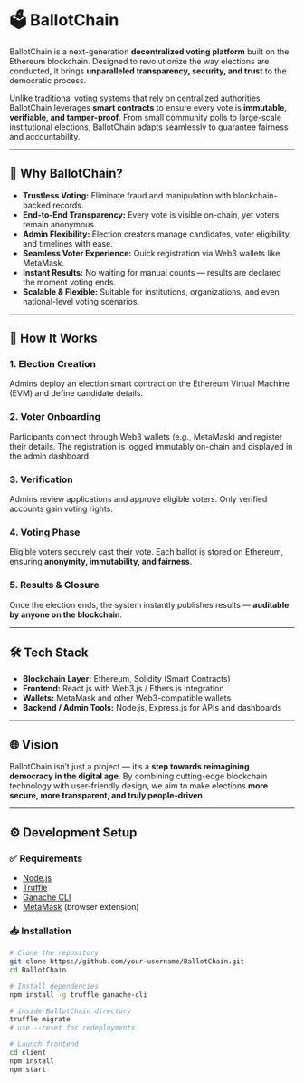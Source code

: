 # 🗳️ BallotChain  

BallotChain is a next-generation **decentralized voting platform** built on the Ethereum blockchain. Designed to revolutionize the way elections are conducted, it brings **unparalleled transparency, security, and trust** to the democratic process.  

Unlike traditional voting systems that rely on centralized authorities, BallotChain leverages **smart contracts** to ensure every vote is **immutable, verifiable, and tamper-proof**. From small community polls to large-scale institutional elections, BallotChain adapts seamlessly to guarantee fairness and accountability.  
 

---

## 🚀 Why BallotChain?  
- **Trustless Voting:** Eliminate fraud and manipulation with blockchain-backed records.  
- **End-to-End Transparency:** Every vote is visible on-chain, yet voters remain anonymous.  
- **Admin Flexibility:** Election creators manage candidates, voter eligibility, and timelines with ease.  
- **Seamless Voter Experience:** Quick registration via Web3 wallets like MetaMask.  
- **Instant Results:** No waiting for manual counts — results are declared the moment voting ends.  
- **Scalable & Flexible:** Suitable for institutions, organizations, and even national-level voting scenarios.  

---

## 🔧 How It Works  
### 1. Election Creation  
Admins deploy an election smart contract on the Ethereum Virtual Machine (EVM) and define candidate details.  

### 2. Voter Onboarding  
Participants connect through Web3 wallets (e.g., MetaMask) and register their details. The registration is logged immutably on-chain and displayed in the admin dashboard.  

### 3. Verification  
Admins review applications and approve eligible voters. Only verified accounts gain voting rights.  

### 4. Voting Phase  
Eligible voters securely cast their vote. Each ballot is stored on Ethereum, ensuring **anonymity, immutability, and fairness**.  

### 5. Results & Closure  
Once the election ends, the system instantly publishes results — **auditable by anyone on the blockchain**.  

---

## 🛠️ Tech Stack  
- **Blockchain Layer:** Ethereum, Solidity (Smart Contracts)  
- **Frontend:** React.js with Web3.js / Ethers.js integration  
- **Wallets:** MetaMask and other Web3-compatible wallets  
- **Backend / Admin Tools:** Node.js, Express.js for APIs and dashboards  

---

## 🌐 Vision  
BallotChain isn’t just a project — it’s a **step towards reimagining democracy in the digital age**. By combining cutting-edge blockchain technology with user-friendly design, we aim to make elections **more secure, more transparent, and truly people-driven**.  

---

## ⚙️ Development Setup

### ✅ Requirements
- [Node.js](https://nodejs.org/)  
- [Truffle](https://trufflesuite.com/)  
- [Ganache CLI](https://trufflesuite.com/ganache/)  
- [MetaMask](https://metamask.io/) (browser extension)  

### 📥 Installation

```bash
# Clone the repository
git clone https://github.com/your-username/BallotChain.git
cd BallotChain

# Install dependencies
npm install -g truffle ganache-cli

# inside BallotChain directory
truffle migrate
# use --reset for redeployments

# Launch frontend
cd client
npm install
npm start
